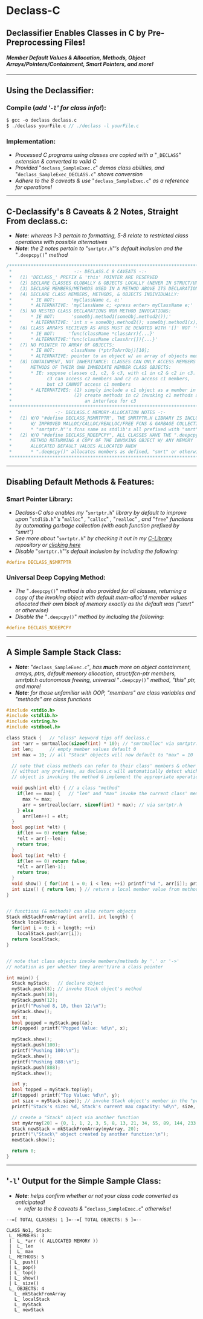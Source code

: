 # Declass-C
## Declassifier Enables Classes in C by Pre-Preprocessing Files!
#### **_Member Default Values & Allocation, Methods, Object Arrays/Pointers/Containment, Smart Pointers, and more!_**
-------------------------------------------------------------------------

## Using the Declassifier:
### Compile (_add '`-l`' for class info!_): 
```c
$ gcc -o declass declass.c
$ ./declass yourFile.c // ./declass -l yourFile.c
```
### Implementation:
* _Processed C programs using classes are copied with a_ "`_DECLASS`" _extension & converted to valid C_
* _Provided_ "`declass_SampleExec.c`" _demos class abilities, and_ "`declass_SampleExec_DECLASS.c`" _shows conversion_
* _Adhere to the 8 caveats & use_ "`declass_SampleExec.c`" _as a reference for operations!_
--------------
## C-Declassify's 8 Caveats & 2 Notes, Straight From declass.c:
* _**Note**: whereas 1-3 pertain to formatting, 5-8 relate to restricted class operations with possible alternatives_
* _**Note**: the 2 notes pertain to_ "`smrtptr.h`"_'s default inclusion and the_ "`.deepcpy()`" _method_
```c
/*****************************************************************************
 *                       -:- DECLASS.C 8 CAVEATS -:-                        *
 *   (1) 'DECLASS_' PREFIX & 'this' POINTER ARE RESERVED                    *
 *   (2) DECLARE CLASSES GLOBALLY & OBJECTS LOCALLY (NEVER IN STRUCT/UNION) *
 *   (3) DECLARE MEMBERS/METHODS USED IN A METHOD ABOVE ITS DECLARATION     *
 *   (4) DECLARE CLASS MEMBERS, METHODS, & OBJECTS INDIVIDUALLY:            *
 *       * IE NOT:      'myClassName c, e;'                                 *
 *       * ALTERNATIVE: 'myClassName c; <press enter> myClassName e;'       *
 *   (5) NO NESTED CLASS DECLARATIONS NOR METHOD INVOCATIONS:               *
 *       * IE NOT:      'someObj.method1(someObj.method2());'               *
 *       * ALTERNATIVE: 'int x = someObj.method2(); someObj.method1(x);'    *
 *   (6) CLASS ARRAYS RECIEVED AS ARGS MUST BE DENOTED WITH '[]' NOT '*':   *
 *       * IE NOT:     'func(className *classArr){...}'                     *
 *       * ALTERNATIVE:'func(className classArr[]){...}'                    *
 *   (7) NO POINTER TO ARRAY OF OBJECTS:                                    *
 *       * IE NOT:      className (*ptrToArrObj)[10];                       *
 *       * ALTERNATIVE: pointer to an object w/ an array of objects member  *
 *   (8) CONTAINMENT, NOT INHERITANCE: CLASSES CAN ONLY ACCESS MEMBERS &    *
 *       METHODS OF THEIR OWN IMMEDIATE MEMBER CLASS OBJECTS:               *
 *       * IE: suppose classes c1, c2, & c3, with c1 in c2 & c2 in c3.      *
 *             c3 can access c2 members and c2 ca access c1 members,        *
 *             but c3 CANNOT access c1 members                              *
 *       * ALTERNATIVES: (1) simply include a c1 object as a member in c3   *
 *                       (2) create methods in c2 invoking c1 methods as    *
 *                           an interface for c3                            *
 *****************************************************************************
 *                -:- DECLASS.C MEMORY-ALLOCATION NOTES -:-                 *
 *   (1) W/O "#define DECLASS_NSMRTPTR", THE SMRTPTR.H LIBRARY IS INCLUDED, *
 *       W/ IMPROVED MALLOC/CALLOC/REALLOC/FREE FCNS & GARBAGE COLLECTION   *
 *       * "smrtptr.h"'s fcns same as stdlib's all prefixed with "smrt"     *
 *   (2) W/O "#define DECLASS_NDEEPCPY", ALL CLASSES HAVE THE ".deepcpy()"  *
 *       METHOD RETURNING A COPY OF THE INVOKING OBJECT W/ ANY MEMORY       *
 *       ALLOCATED DEFAULT VALUES ALLOCATED ANEW                            *
 *       * ".deepcpy()" allocates members as defined, "smrt" or otherwise   *
 *****************************************************************************/
```
--------------
## Disabling Default Methods & Features:
### Smart Pointer Library:
* _Declass-C also enables my_ "`smrtptr.h`" _library by default to improve upon_ "`stdlib.h`"_'s_ "`malloc`" _,_ "`calloc`" _,_ "`realloc`" _, and_ "`free`" _functions by automating garbage collection (with each function prefixed by "smrt")_
* _See more about_ "`smrtptr.h`" _by checking it out in my [C-Library](https://github.com/jrandleman/C-Libraries) repository or [clicking here](https://github.com/jrandleman/C-Libraries/tree/master/Smart-Pointer)_
* _Disable_ "`smrtptr.h`"_'s default inclusion by including the following:_ 
```c
#define DECLASS_NSMRTPTR
```
### Universal Deep Copying Method:
* _The_ "`.deepcpy()`" _method is also provided for all classes, returning a copy of the invoking object with default mem-alloc'd member values allocated their own block of memory exactly as the default was ("smrt" or otherwise)_
* _Disable the_ "`.deepcpy()`" _method by including the following:_ 
```c
#define DECLASS_NDEEPCPY
```
--------------
## A Simple Sample Stack Class:
* _**Note**:_ "`declass_SampleExec.c`"_, has **much** more on object containment, arrays, ptrs, default memory allocation, struct/fcn-ptr members, smrtptr.h autonomous freeing, universal_ "`.deepcpy()`" _method, "this" ptr, and more!_
* _**Note**: for those unfamiliar with OOP, "members" are class variables and "methods" are class functions_
```c
#include <stdio.h>
#include <stdlib.h>
#include <string.h>
#include <stdbool.h>

class Stack {   // "class" keyword tips off declass.c
  int *arr = smrtmalloc(sizeof(int) * 10); // "smrtmalloc" via smrtptr.h handles freeing
  int len;      // empty member values default 0
  int max = 10; // all "Stack" objects will now default to "max" = 10

  // note that class methods can refer to their class' members & other methods
  // without any prefixes, as declass.c will automatically detect which class
  // object is invoking the method & implement the appropriate operations.

  void push(int elt) { // a class "method"
    if(len == max) {   // "len" and "max" invoke the current class' members
      max *= max;
      arr = smrtrealloc(arr, sizeof(int) * max); // via smrtptr.h
    } else
      arr[len++] = elt;
  }
  bool pop(int *elt) {
    if(len == 0) return false;
    *elt = arr[--len];
    return true;
  }
  bool top(int *elt) {
    if(len == 0) return false;
    *elt = arr[len-1];
    return true;
  }
  void show() { for(int i = 0; i < len; ++i) printf("%d ", arr[i]); printf("\n"); }
  int size() { return len; } // return a local member value from method
}


// functions (& methods) can also return objects
Stack mkStackFromArray(int arr[], int length) {
  Stack localStack;
  for(int i = 0; i < length; ++i) 
    localStack.push(arr[i]);
  return localStack;
}


// note that class objects invoke members/methods by '.' or '->'
// notation as per whether they aren't/are a class pointer

int main() {
  Stack myStack;   // declare object
  myStack.push(8); // invoke Stack object's method
  myStack.push(10);
  myStack.push(12);
  printf("Pushed 8, 10, then 12:\n");
  myStack.show();
  int x;
  bool popped = myStack.pop(&x);
  if(popped) printf("Popped Value: %d\n", x);

  myStack.show();
  myStack.push(100);
  printf("Pushing 100:\n");
  myStack.show();
  printf("Pushing 888:\n");
  myStack.push(888);
  myStack.show();

  int y;
  bool topped = myStack.top(&y);
  if(topped) printf("Top Value: %d\n", y);
  int size = myStack.size(); // invoke Stack object's member in the "printf" below:
  printf("Stack's size: %d, Stack's current max capacity: %d\n", size, myStack.max);

  // create a "Stack" object via another function
  int myArray[20] = {0, 1, 1, 2, 3, 5, 8, 13, 21, 34, 55, 89, 144, 233, 377, 610, 987, 1597, 2584, 4181};
  Stack newStack = mkStackFromArray(myArray, 20);
  printf("\"Stack\" object created by another function:\n");
  newStack.show();

  return 0;
}
```
--------------
## '`-l`' Output for the Simple Sample Class:
* _**Note**: helps confirm whether or not your class code converted as anticipated!_ 
  * _refer to the 8 caveats &_ "`declass_SampleExec.c`" _otherwise!_
```
--=[ TOTAL CLASSES: 1 ]=--=[ TOTAL OBJECTS: 5 ]=--

CLASS No1, Stack:
 L_ MEMBERS: 3
 |  L_ *arr (( ALLOCATED MEMORY ))
 |  L_ len
 |  L_ max
 L_ METHODS: 5
 | L_ push()
 | L_ pop()
 | L_ top()
 | L_ show()
 | L_ size()
 L_ OBJECTS: 4
   L_ mkStackFromArray
   L_ localStack
   L_ myStack
   L_ newStack
```
